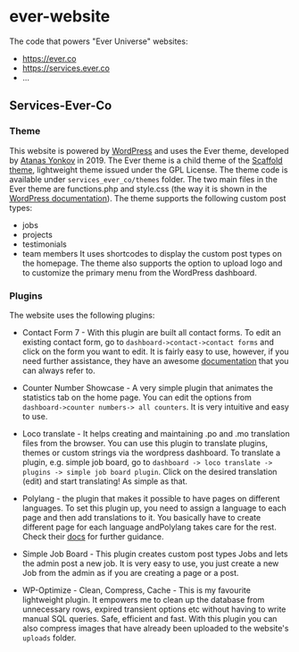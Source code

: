 # ever-website

The code that powers "Ever Universe" websites:
- https://ever.co
- https://services.ever.co
- ...

## Services-Ever-Co

### Theme

This website is powered by [WordPress](https://wordpress.org/download/) and uses the Ever theme, developed by [Atanas Yonkov](https://yonkov.github.io/) in 2019. The Ever theme is a child theme of the [Scaffold theme](https://wordpress.org/themes/scaffold/), lightweight theme issued under the GPL License.
The theme code is available under  `services_ever_co/themes` folder. The two main files in the Ever theme are functions.php and style.css (the way it is shown in the [WordPress documentation](https://developer.wordpress.org/themes/advanced-topics/child-themes/)). The theme supports the following custom post types: 
* jobs 
* projects 
* testimonials
* team members
It uses shortcodes to display the custom post types on the homepage. The theme also supports the option to upload logo and to customize the primary menu from the WordPress dashboard. 

### Plugins

The website uses the following plugins:

* Contact Form 7 - With this plugin are built all contact forms. To edit an existing contact form, go to `dashboard->contact->contact forms`
  and click on the form you want to edit. It is fairly easy to use, however, if you need further assistance, they have an awesome [documentation](https://contactform7.com/docs/) that you can always refer to.

* Counter Number Showcase - A very simple plugin that animates the statistics tab on the home page. You can edit the options from `dashboard->counter numbers-> all counters`. It is very intuitive and easy to use.

* Loco translate - It helps creating and maintaining .po and .mo translation files from the browser. You can use this plugin to translate plugins, themes or custom strings via the wordpress dashboard. To translate a plugin, e.g. simple job board, go to `dashboard -> loco translate -> plugins -> simple job board plugin`. Click on the desired translation (edit) and start translating! As simple as that.
* Polylang - the plugin that makes it possible to have pages on different languages. To set this plugin up, you need to assign a language to each page and then add translations to it. You basically have to create different page for each language andPolylang takes care for the rest. Check their [docs](https://polylang.wordpress.com/documentation/) for further guidance.
* Simple Job Board - This plugin creates custom post types Jobs and lets the admin post a new job. It is very easy to use, you just create a new Job from the admin as if you are creating a page or a post.
* WP-Optimize - Clean, Compress, Cache - This is my favourite lightweight plugin. It empowers me to clean up the database from unnecessary rows, expired transient options etc without having to write manual SQL queries. Safe, efficient and fast. With this plugin you can also compress images that have already been uploaded to the website's `uploads` folder.